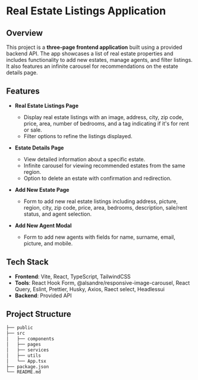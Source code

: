 # Real Estate Listings Application

## Overview

This project is a **three-page frontend application** built using a provided backend API. The app showcases a list of real estate properties and includes functionality to add new estates, manage agents, and filter listings. It also features an infinite carousel for recommendations on the estate details page.

## Features

- **Real Estate Listings Page**
  - Display real estate listings with an image, address, city, zip code, price, area, number of bedrooms, and a tag indicating if it's for rent or sale.
  - Filter options to refine the listings displayed.

- **Estate Details Page**
  - View detailed information about a specific estate.
  - Infinite carousel for viewing recommended estates from the same region.
  - Option to delete an estate with confirmation and redirection.

- **Add New Estate Page**
  - Form to add new real estate listings including address, picture, region, city, zip code, price, area, bedrooms, description, sale/rent status, and agent selection.

- **Add New Agent Modal**
  - Form to add new agents with fields for name, surname, email, picture, and mobile.

## Tech Stack

- **Frontend**: Vite, React, TypeScript, TailwindCSS
- **Tools**: React Hook Form, @alsandre/responsive-image-carousel, React Query, Eslint, Prettier, Husky, Axios, Raect select, Headlessui 
- **Backend**: Provided API

## Project Structure

```bash
├── public
├── src
│   ├── components
│   ├── pages
│   ├── services
│   ├── utils
│   └── App.tsx
├── package.json
└── README.md
